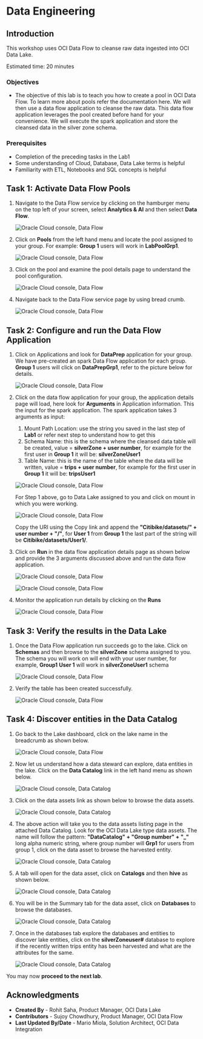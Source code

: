 # Data Engineering 

## Introduction

This workshop uses OCI Data Flow to cleanse raw data ingested into OCI Data Lake.

Estimated time: 20 minutes

### Objectives

* The objective of this lab is to teach you how to create a pool in OCI Data Flow. To learn more about pools refer the documentation here. We will then use a data flow application to cleanse the raw data. This data flow application leverages the pool created before hand for your convenience. We will execute the spark application and store the cleansed data in the silver zone schema.

### Prerequisites

* Completion of the preceding tasks in the Lab1
* Some understanding of Cloud, Database, Data Lake terms is helpful 
* Familiarity with ETL, Notebooks and SQL concepts is helpful

## Task 1: Activate Data Flow Pools

1. Navigate to the Data Flow service by clicking on the hamburger menu on the top left of your screen, select **Analytics & AI** and then select **Data Flow**.

   ![Oracle Cloud console, Data Flow](images/data-flow.png " ")

2. Click on **Pools** from the left hand menu and locate the pool assigned to your group. For example: **Group 1** users will work in **LabPoolGrp1**.

   ![Oracle Cloud console, Data Flow](images/data-flow-pool.png " ")

3. Click on the pool and examine the pool details page to understand the pool configuration.

   ![Oracle Cloud console, Data Flow](images/data-flow-pool-config.png " ")

4. Navigate back to the Data Flow service page by using bread crumb.

   ![Oracle Cloud console, Data Flow](images/data-flow-home.png " ")

## Task 2: Configure and run the Data Flow Application

1. Click on Applications and look for **DataPrep** application for your group. We have pre-created an spark Data Flow application for each group. **Group 1** users will click on **DataPrepGrp1**, refer to the picture below for details.
   
   ![Oracle Cloud console, Data Flow](images/data-flow-application.png " ")

2. Click on the data flow application for your group, the application details page will load, here look for **Arguments** in Application information. This the input for the spark application. The spark application takes 3 arguments as input:

   1. Mount Path Location: use the string you saved in the last step of **Lab1** or refer next step to understand how to get this
   2. Schema Name: this is the schema where the cleansed data table will be created, value = **silverZone + user number**, for example for the first user in **Group 1** it will be: **silverZoneUser1**
   3. Table Name: this is the name of the table where the data will be written, value = **trips + user number**, for example for the first user in **Group 1** it will be: **tripsUser1**

   ![Oracle Cloud console, Data Flow](images/data-flow-arguments.png " ")

   For Step 1 above, go to Data Lake assigned to you and click on mount in which you were working.

   ![Oracle Cloud console, Data Flow](images/data-flow-mounts.png " ")

   Copy the URI using the Copy link and append the **"Citibike/datasets/" + user number + "/"**, for **User 1** from **Group 1** the last part of the string will be **Citibike/datasets/User1/**.

3. Click on **Run** in the data flow application details page as shown below and provide the 3 arguments discussed above and run the data flow application.

   ![Oracle Cloud console, Data Flow](images/data-flow-application-run.png " ")

   ![Oracle Cloud console, Data Flow](images/data-flow-application-arguments.png " ")

4. Monitor the application run details by clicking on the **Runs**

   ![Oracle Cloud console, Data Flow](images/data-flow-application-runs.png " ")

## Task 3: Verify the results in the Data Lake 

1. Once the Data Flow application run succeeds go to the lake. Click on **Schemas** and then browse to the **silverZone** schema assigned to you. The schema you will work on will end with your user number, for example, **Group1** **User 1** will work in **silverZoneUser1** schema
   
   ![Oracle Cloud console, Data Flow](images/data-flow-silver-zone.png " ")

2. Verify the table has been created successfully.

   ![Oracle Cloud console, Data Flow](images/data-flow-silver-zone-table.png " ")

## Task 4: Discover entities in the Data Catalog

1. Go back to the Lake dashboard, click on the lake name in the breadcrumb as shown below.

   ![Oracle Cloud console, Data Flow](images/data-flow-data-lake.png " ")

2. Now let us understand how a data steward can explore, data entities in the lake. Click on the **Data Catalog** link in the left hand menu as shown below.

   ![Oracle Cloud console, Data Catalog](images/data-catalog.png " ")

3. Click on the data assets link as shown below to browse the data assets.

   ![Oracle Cloud console, Data Catalog](images/data-catalog-data-assets.png " ")

4. The above action will take you to the data assets listing page in the attached Data Catalog. Look for the OCI Data Lake type data assets. The name will follow the pattern: **"DataCatalog" + "Group number" + "_"** long alpha numeric string, where group number will **Grp1** for users from group 1, click on the data asset to browse the harvested entity.

   ![Oracle Cloud console, Data Catalog](images/data-catalog-data-assets-group.png " ")

5. A tab will open for the data asset, click on **Catalogs** and then **hive** as shown below.

   ![Oracle Cloud console, Data Catalog](images/data-catalog-data-assets-hive.png " ")

6. You will be in the Summary tab for the data asset, click on **Databases** to browse the databases.

   ![Oracle Cloud console, Data Catalog](images/data-catalog-data-assets-database.png " ")

7. Once in the databases tab explore the databases and entities to discover lake entities, click on the **silverZoneuser#** database to explore if the recently written trips entity has been harvested and what are the attributes for the same.

   ![Oracle Cloud console, Data Catalog](images/data-catalog-data-assets-entity.png " ")

You may now **proceed to the next lab**. 

## Acknowledgments
- **Created By** -  Rohit Saha, Product Manager, OCI Data Lake
- **Contributors** - Sujoy Chowdhury, Product Manager, OCI Data Flow
- **Last Updated By/Date** - Mario Miola, Solution Architect, OCI Data Integration

